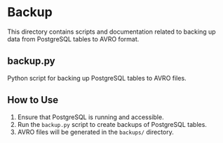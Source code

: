 # Backup

This directory contains scripts and documentation related to backing up data from PostgreSQL tables to AVRO format.

## backup.py

Python script for backing up PostgreSQL tables to AVRO files.

## How to Use

1. Ensure that PostgreSQL is running and accessible.
2. Run the `backup.py` script to create backups of PostgreSQL tables.
3. AVRO files will be generated in the `backups/` directory.
